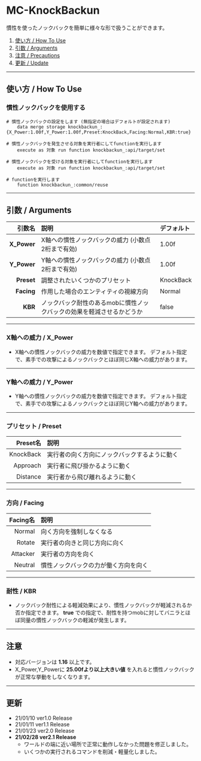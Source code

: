 # MC-KnockBackun
慣性を使ったノックバックを簡単に様々な形で扱うことができます。

1. [使い方 / How To Use](#HowToUse)
2. [引数 / Arguments](#Arguments)
3. [注意 / Precautions](#Precautions)
4. [更新 / Update](#Update)

---
<a id="HowToUse"></a>
## 使い方 / How To Use
### 慣性ノックバックを使用する
```
# 慣性ノックバックの設定をします (無指定の場合はデフォルトが設定されます)
    data merge storage knockbackun_: {X_Power:1.00f,Y_Power:1.00f,Preset:KnockBack,Facing:Normal,KBR:true}

# 慣性ノックバックを発生させる対象を実行者にしてfunctionを実行します
    execute as 対象 run function knockbackun_:api/target/set

# 慣性ノックバックを受ける対象を実行者にしてfunctionを実行します
    execute as 対象 run function knockbackun_:api/target/set

# functionを実行します
    function knockbackun_:common/reuse
```

---
<A id="Arguments"></a>
## 引数 / Arguments

| 引数名 | 説明 | デフォルト |
| -: | :- | :- |
| **X_Power** | X軸への慣性ノックバックの威力 (小数点2桁まで有効) | 1.00f |
| **Y_Power** | Y軸への慣性ノックバックの威力 (小数点2桁まで有効) | 1.00f |
| **Preset** | 調整されたいくつかのプリセット | KnockBack |
| **Facing** | 作用した場合のエンティティの視線方向 | Normal |
| **KBR** | ノックバック耐性のあるmobに慣性ノックバックの効果を軽減させるかどうか | false |

---
### X軸への威力 / X_Power
* X軸への慣性ノックバックの威力を数値で指定できます。
デフォルト指定で、素手での攻撃によるノックバックとほぼ同じX軸への威力があります。

---
### Y軸への威力 / Y_Power
* Y軸への慣性ノックバックの威力を数値で指定できます。
デフォルト指定で、素手での攻撃によるノックバックとほぼ同じY軸への威力があります。

---
### プリセット / Preset
| Preset名 | 説明 |
| -: | :- |
| KnockBack | 実行者の向く方向にノックバックするように動く |
| Approach | 実行者に飛び掛かるように動く |
| Distance | 実行者から飛び離れるように動く |

---
### 方向 / Facing
| Facing名 | 説明 |
| -: | :- |
| Normal | 向く方向を強制しなくなる |
| Rotate | 実行者の向きと同じ方向に向く |
| Attacker | 実行者の方向を向く |
| Neutral | 慣性ノックバックの力が働く方向を向く |

---
### 耐性 / KBR
* ノックバック耐性による軽減効果により、慣性ノックバックが軽減されるか否か指定できます。
**true** での指定で、耐性を持つmobに対してバニラとほぼ同量の慣性ノックバックの軽減が発生します。

---
<a id="Precautions"></a>
## 注意
* 対応バージョンは **1.16** 以上です。
* X_Power,Y_Powerに **25.00fより以上大きい値** を入れると慣性ノックバックが正常な挙動をしなくなります。

---
<A id="Update"></a>
## 更新
* 21/01/10 ver1.0 Release
* 21/01/11 ver1.1 Release
* 21/01/23 ver2.0 Release
* **21/02/28 ver2.1 Release**
    * ワールドの端に近い場所で正常に動作しなかった問題を修正しました。
    * いくつかの実行されるコマンドを削減・軽量化しました。